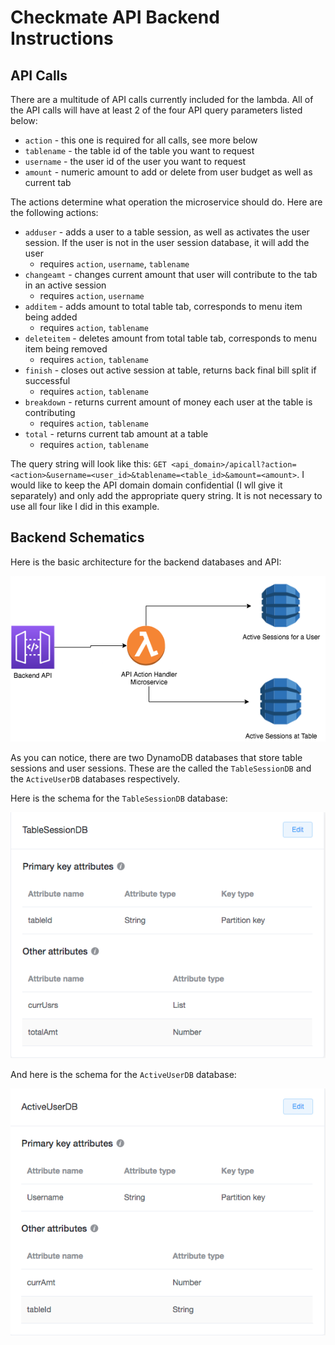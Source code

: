 # Checkmate API Backend Instructions

## API Calls

There are a multitude of API calls currently included for the lambda. All of the API calls will have at least 2 of the four API query parameters listed below:
* `action` - this one is required for all calls, see more below
* `tablename` - the table id of the table you want to request
* `username` - the user id of the user you want  to request
* `amount` - numeric amount to add or delete from user budget as well as current tab

The actions determine what operation the microservice should do. Here are the following actions:
* `adduser` - adds a user to a table session, as well as activates the user session. If the user is not in the user session database, it will add the user
    * requires `action`, `username`, `tablename`
* `changeamt` - changes current amount that user will contribute to the tab in an active session
    * requires `action`, `username`
* `additem` - adds amount to total table tab, corresponds to menu item being added
    * requires `action`, `tablename`
* `deleteitem` - deletes amount from total table tab, corresponds to menu item being removed
    * requires `action`, `tablename`
* `finish` - closes out active session at table, returns back final bill split if successful
    * requires `action`, `tablename`
* `breakdown` - returns current amount of money each user at the table is contributing
    * requires `action`, `tablename`
* `total` - returns current tab amount at a table
    * requires `action`, `tablename`

The query string will look like this: `GET <api_domain>/apicall?action=<action>&username=<user_id>&tablename=<table_id>&amount=<amount>`. I would like to keep the API domain domain confidential (I wll give it separately) and only add the appropriate query string. It is not necessary to use all four like I did in this example.

## Backend Schematics

Here is the basic architecture for the backend databases and API:

![backend diagram](BillSplitDiagram.png)

As you can notice, there are two DynamoDB databases that store table sessions and user sessions. These are the called the `TableSessionDB` and the `ActiveUserDB` databases respectively. 

Here is the schema for the `TableSessionDB` database:

![table session schema](TableSessionSchema.png)

And here is the schema for the `ActiveUserDB` database:

![user session schema](ActiveUserSchema.png)



